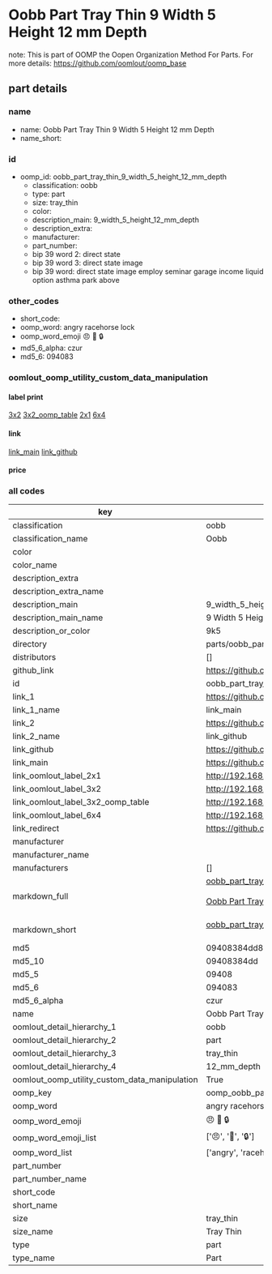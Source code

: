 # Oobb Part Tray Thin 9 Width 5 Height 12 mm Depth  

note: This is part of OOMP the Oopen Organization Method For Parts. For more details: https://github.com/oomlout/oomp_base

##  part details
  







### name
* name: Oobb Part Tray Thin 9 Width 5 Height 12 mm Depth
* name_short: 
### id
* oomp_id: oobb_part_tray_thin_9_width_5_height_12_mm_depth
  * classification: oobb
  * type: part
  * size: tray_thin
  * color: 
  * description_main: 9_width_5_height_12_mm_depth
  * description_extra: 
  * manufacturer: 
  * part_number: 
  * bip 39 word 2: direct state
  * bip 39 word 3: direct state image
  * bip 39 word: direct state image employ seminar garage income liquid option asthma park above

### other_codes
* short_code: 
* oomp_word: angry racehorse lock
* oomp_word_emoji :angry: :racehorse: :lock:
* md5_6_alpha: czur
* md5_6: 094083






### oomlout_oomp_utility_custom_data_manipulation
#### label print
[3x2](http://192.168.1.245:1112/?label=oomp%20czur)
[3x2_oomp_table](http://192.168.1.108:1112/?label=oomp%20czur)
[2x1](http://192.168.1.242:1112/?label=oomp%20czur)
[6x4](http://192.168.1.55:1112/?label=oomp%20czur)    

#### link

[link_main](https://github.com/oomlout/oomlout_oomp_version_1_messy/tree/main/parts/oobb_part_tray_thin_9_width_5_height_12_mm_depth) [link_github](https://github.com/oomlout/oomlout_oomp_version_1_messy/tree/main/parts/oobb_part_tray_thin_9_width_5_height_12_mm_depth)                             

#### price







### all codes 
| key | value |  
| --- | --- |  
| classification | oobb |  
| classification_name | Oobb |  
| color |  |  
| color_name |  |  
| description_extra |  |  
| description_extra_name |  |  
| description_main | 9_width_5_height_12_mm_depth |  
| description_main_name | 9 Width 5 Height 12 mm Depth |  
| description_or_color | 9k5 |  
| directory | parts/oobb_part_tray_thin_9_width_5_height_12_mm_depth |  
| distributors | [] |  
| github_link | https://github.com/oomlout/oomlout_oomp_part_src/tree/main/parts/oobb_part_tray_thin_9_width_5_height_12_mm_depth |  
| id | oobb_part_tray_thin_9_width_5_height_12_mm_depth |  
| link_1 | https://github.com/oomlout/oomlout_oomp_version_1_messy/tree/main/parts/oobb_part_tray_thin_9_width_5_height_12_mm_depth |  
| link_1_name | link_main |  
| link_2 | https://github.com/oomlout/oomlout_oomp_version_1_messy/tree/main/parts/oobb_part_tray_thin_9_width_5_height_12_mm_depth |  
| link_2_name | link_github |  
| link_github | https://github.com/oomlout/oomlout_oomp_version_1_messy/tree/main/parts/oobb_part_tray_thin_9_width_5_height_12_mm_depth |  
| link_main | https://github.com/oomlout/oomlout_oomp_version_1_messy/tree/main/parts/oobb_part_tray_thin_9_width_5_height_12_mm_depth |  
| link_oomlout_label_2x1 | http://192.168.1.242:1112/?label=oomp%20czur |  
| link_oomlout_label_3x2 | http://192.168.1.245:1112/?label=oomp%20czur |  
| link_oomlout_label_3x2_oomp_table | http://192.168.1.108:1112/?label=oomp%20czur |  
| link_oomlout_label_6x4 | http://192.168.1.55:1112/?label=oomp%20czur |  
| link_redirect | https://github.com/oomlout/oomlout_oomp_version_1_messy/tree/main/parts/oobb_part_tray_thin_9_width_5_height_12_mm_depth |  
| manufacturer |  |  
| manufacturer_name |  |  
| manufacturers | [] |  
| markdown_full | [oobb_part_tray_thin_9_width_5_height_12_mm_depth](none)<br>[](none)<br>[Oobb Part Tray Thin 9 Width 5 Height 12 Mm Depth](none)<br><br> |  
| markdown_short | [oobb_part_tray_thin_9_width_5_height_12_mm_depth](none)<br><br> |  
| md5 | 09408384dd824e517de1c48ee2b531f4 |  
| md5_10 | 09408384dd |  
| md5_5 | 09408 |  
| md5_6 | 094083 |  
| md5_6_alpha | czur |  
| name | Oobb Part Tray Thin 9 Width 5 Height 12 mm Depth |  
| oomlout_detail_hierarchy_1 | oobb |  
| oomlout_detail_hierarchy_2 | part |  
| oomlout_detail_hierarchy_3 | tray_thin |  
| oomlout_detail_hierarchy_4 | 12_mm_depth |  
| oomlout_oomp_utility_custom_data_manipulation | True |  
| oomp_key | oomp_oobb_part_tray_thin_9_width_5_height_12_mm_depth |  
| oomp_word | angry racehorse lock |  
| oomp_word_emoji | :angry: :racehorse: :lock: |  
| oomp_word_emoji_list | [':angry:', ':racehorse:', ':lock:'] |  
| oomp_word_list | ['angry', 'racehorse', 'lock'] |  
| part_number |  |  
| part_number_name |  |  
| short_code |  |  
| short_name |  |  
| size | tray_thin |  
| size_name | Tray Thin |  
| type | part |  
| type_name | Part |  
